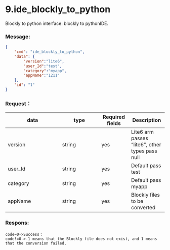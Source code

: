 # 9.ide_blockly_to_python

 
Blockly to python interface:   blockly to pythonIDE.


### Message:  

```json
{
    "cmd": "ide_blockly_to_python",
    "data": {
        "version":"lite6",
        "user_Id":"test",
        "category":"myapp",
        "appName":"1211"
    },
    "id": "1"
}
```




### Request：    



<table><thead><tr><th width="156">data</th><th width="108">type</th><th width="78">Required fields</th><th>Description</th></tr></thead><tbody><tr><td>version</td><td>string</td><td>yes</td><td>Lite6 arm passes “lite6”, other types pass null</td></tr><tr><td>user_Id</td><td>string</td><td>yes</td><td>Default pass test</td></tr><tr><td>category</td><td>string</td><td>yes</td><td>Default pass myapp</td></tr><tr><td>appName</td><td>string</td><td>yes</td><td>Blockly files to be converted</td></tr></tbody></table>




### Respons:     

```
code=0->Success；
code!=0->-1 means that the Blockly file does not exist, and 1 means that the conversion failed.
```




